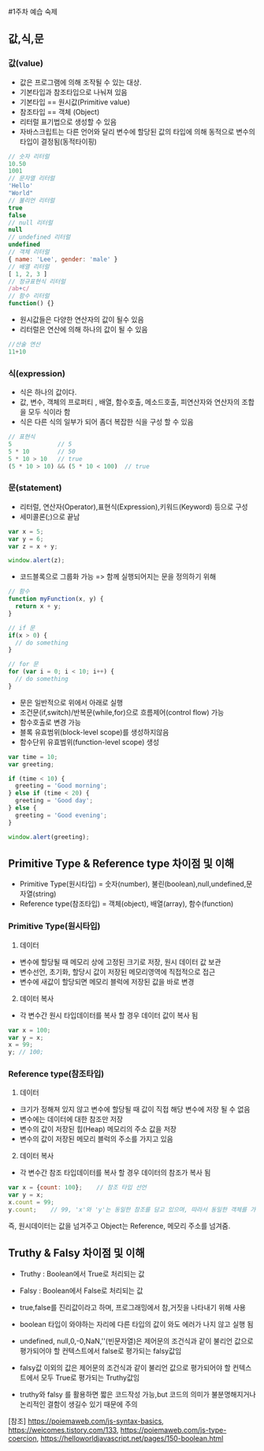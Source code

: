 #1주차 예습 숙제

## 값,식,문

### 값(value)
- 값은 프로그램에 의해 조작될 수 있는 대상.
- 기본타입과 참조타입으로 나눠져 있음
- 기본타입 == 원시값(Primitive value)
- 참조타입 == 객체 (Object)
- 리터럴 표기법으로 생성할 수 있음
- 자바스크립트는 다른 언어와 달리 변수에 할당된 값의 타입에 의해 동적으로 변수의 타입이 결정됨(동적타이핑)
```js
// 숫자 리터럴
10.50
1001
// 문자열 리터럴
'Hello'
"World"
// 불리언 리터럴
true
false
// null 리터럴
null
// undefined 리터럴
undefined
// 객체 리터럴
{ name: 'Lee', gender: 'male' }
// 배열 리터럴
[ 1, 2, 3 ]
// 정규표현식 리터럴
/ab+c/
// 함수 리터럴
function() {}
```
- 원시값들은 다양한 연산자의 값이 될수 있음
- 리터럴은 연산에 의해 하나의 값이 될 수 있음
```js
//산술 연산
11+10
```
### 식(expression)
- 식은 하나의 값이다.
- 값, 변수, 객체의 프로퍼티 , 배열, 함수호출, 메소드호출, 피연산자와 연산자의 조합을 모두 식이라 함
- 식은 다른 식의 일부가 되어 좀더 복잡한 식을 구성 할 수 있음
```js
// 표현식
5             // 5
5 * 10        // 50
5 * 10 > 10   // true
(5 * 10 > 10) && (5 * 10 < 100)  // true
```

### 문(statement)
- 리터럴, 연산자(Operator),표현식(Expression),키워드(Keyword) 등으로 구성
- 세미콜론(;)으로 끝남
```js
var x = 5;
var y = 6;
var z = x + y;

window.alert(z);
```
- 코드블록으로 그룹화 가능 => 함께 실행되어지는 문을 정의하기 위해
```js
// 함수
function myFunction(x, y) {
  return x + y;
}

// if 문
if(x > 0) {
  // do something
}

// for 문
for (var i = 0; i < 10; i++) {
  // do something
}
```
- 문은 일반적으로 위에서 아래로 실행
- 조건문(if,switch)/반복문(while,for)으로 흐름제어(control flow) 가능
- 함수호출로 변경 가능
- 블록 유효범위(block-level scope)를 생성하지않음
- 함수단위 유효범위(function-level scope) 생성
```js
var time = 10;
var greeting;

if (time < 10) {
  greeting = 'Good morning';
} else if (time < 20) {
  greeting = 'Good day';
} else {
  greeting = 'Good evening';
}

window.alert(greeting);
```

## Primitive Type & Reference type 차이점 및 이해
- Primitive Type(원시타입) = 숫자(number), 불린(boolean),null,undefined,문자열(string)
- Reference type(참조타입) = 객체(object), 배열(array), 함수(function)

### Primitive Type(원시타입)
1. 데이터
- 변수에 할당될 때 메모리 상에 고정된 크기로 저장, 원시 데이터 값 보관
- 변수선언, 초기화, 할당시 값이 저장된 메모리영역에 직접적으로 접근
- 변수에 새값이 할당되면 메모리 블럭에 저장된 값을 바로 변경

2. 데이터 복사
- 각 변수간 원시 타입데이터를 복사 할 경우 데이터 값이 복사 됨
```js
var x = 100;
var y = x;
x = 99;
y; // 100;
```
### Reference type(참조타입)
1. 데이터
- 크기가 정해져 있지 않고 변수에 할당될 때 값이 직접 해당 변수에 저장 될 수 없음
- 변수에는 데이터에 대한 참조만 저장
- 변수의 값이 저장된 힙(Heap) 메모리의 주소 값을 저장
- 변수의 값이 저장된 메모리 블럭의 주소를 가지고 있음

2. 데이터 복사
- 각 변수간 참조 타입데이터를 복사 할 경우 데이터의 참조가 복사 됨
```js
var x = {count: 100};    // 참조 타입 선언
var y = x;
x.count = 99;
y.count;    // 99, 'x'와 'y'는 동일한 참조를 담고 있으며, 따라서 동일한 객체를 가리킴
```

즉, 원시데이터는 값을 넘겨주고 Object는 Reference, 메모리 주소를 넘겨줌.

## Truthy & Falsy 차이점 및 이해
- Truthy : Boolean에서 True로 처리되는 값
- Falsy : Boolean에서 False로 처리되는 값
- true,false를 진리값이라고 하며, 프로그래밍에서 참,거짓을 나타내기 위해 사용
- boolean 타입이 와야하는 자리에 다른 타입의 값이 와도 에러가 나지 않고 실행 됨

- undefined, null,0,-0,NaN,''(빈문자열)은 제어문의 조건식과 같이 불리언 값으로 평가되어야 할 컨텍스트에서 false로 평가되는 falsy값임
- falsy값 이외의 값은 제어문의 조건식과 같이 불리언 값으로 평가되어야 할 컨텍스트에서 모두 True로 평가되는 Truthy값임
- truthy와 falsy 를 활용하면 짧은 코드작성 가능,but 코드의 의미가 불분명해지거나 논리적인 결함이 생길수 있기 때문에 주의

[참조]
https://poiemaweb.com/js-syntax-basics,
https://weicomes.tistory.com/133,
https://poiemaweb.com/js-type-coercion,
https://helloworldjavascript.net/pages/150-boolean.html